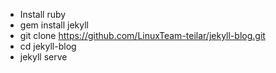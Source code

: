 * Install ruby
* gem install jekyll
* git clone https://github.com/LinuxTeam-teilar/jekyll-blog.git
* cd jekyll-blog
* jekyll serve

